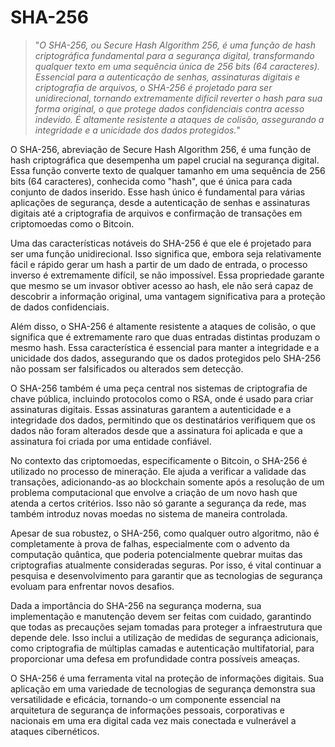 # SHA-256

>"*O SHA-256, ou Secure Hash Algorithm 256, é uma função de hash criptográfica fundamental para a segurança digital, transformando qualquer texto em uma sequência única de 256 bits (64 caracteres). Essencial para a autenticação de senhas, assinaturas digitais e criptografia de arquivos, o SHA-256 é projetado para ser unidirecional, tornando extremamente difícil reverter o hash para sua forma original, o que protege dados confidenciais contra acesso indevido. É altamente resistente a ataques de colisão, assegurando a integridade e a unicidade dos dados protegidos.*"

O SHA-256, abreviação de Secure Hash Algorithm 256, é uma função de hash criptográfica que desempenha um papel crucial na segurança digital. Essa função converte texto de qualquer tamanho em uma sequência de 256 bits (64 caracteres), conhecida como "hash", que é única para cada conjunto de dados inserido. Esse hash único é fundamental para várias aplicações de segurança, desde a autenticação de senhas e assinaturas digitais até a criptografia de arquivos e confirmação de transações em criptomoedas como o Bitcoin.

Uma das características notáveis do SHA-256 é que ele é projetado para ser uma função unidirecional. Isso significa que, embora seja relativamente fácil e rápido gerar um hash a partir de um dado de entrada, o processo inverso é extremamente difícil, se não impossível. Essa propriedade garante que mesmo se um invasor obtiver acesso ao hash, ele não será capaz de descobrir a informação original, uma vantagem significativa para a proteção de dados confidenciais.

Além disso, o SHA-256 é altamente resistente a ataques de colisão, o que significa que é extremamente raro que duas entradas distintas produzam o mesmo hash. Essa característica é essencial para manter a integridade e a unicidade dos dados, assegurando que os dados protegidos pelo SHA-256 não possam ser falsificados ou alterados sem detecção.

O SHA-256 também é uma peça central nos sistemas de criptografia de chave pública, incluindo protocolos como o RSA, onde é usado para criar assinaturas digitais. Essas assinaturas garantem a autenticidade e a integridade dos dados, permitindo que os destinatários verifiquem que os dados não foram alterados desde que a assinatura foi aplicada e que a assinatura foi criada por uma entidade confiável.

No contexto das criptomoedas, especificamente o Bitcoin, o SHA-256 é utilizado no processo de mineração. Ele ajuda a verificar a validade das transações, adicionando-as ao blockchain somente após a resolução de um problema computacional que envolve a criação de um novo hash que atenda a certos critérios. Isso não só garante a segurança da rede, mas também introduz novas moedas no sistema de maneira controlada.

Apesar de sua robustez, o SHA-256, como qualquer outro algoritmo, não é completamente à prova de falhas, especialmente com o advento da computação quântica, que poderia potencialmente quebrar muitas das criptografias atualmente consideradas seguras. Por isso, é vital continuar a pesquisa e desenvolvimento para garantir que as tecnologias de segurança evoluam para enfrentar novos desafios.

Dada a importância do SHA-256 na segurança moderna, sua implementação e manutenção devem ser feitas com cuidado, garantindo que todas as precauções sejam tomadas para proteger a infraestrutura que depende dele. Isso inclui a utilização de medidas de segurança adicionais, como criptografia de múltiplas camadas e autenticação multifatorial, para proporcionar uma defesa em profundidade contra possíveis ameaças.

O SHA-256 é uma ferramenta vital na proteção de informações digitais. Sua aplicação em uma variedade de tecnologias de segurança demonstra sua versatilidade e eficácia, tornando-o um componente essencial na arquitetura de segurança de informações pessoais, corporativas e nacionais em uma era digital cada vez mais conectada e vulnerável a ataques cibernéticos.